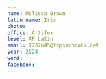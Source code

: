 ```yaml
---
name: Melissa Brown
latin_name: Iris
photo: 
office: Artifex
level: AP Latin
email: 1737645@fcpsschools.net
year: 2024
word: 
facebook: 
---
```


